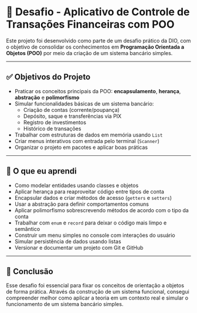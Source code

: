 # 💼 Desafio - Aplicativo de Controle de Transações Financeiras com POO

Este projeto foi desenvolvido como parte de um desafio prático da DIO, com o objetivo de consolidar os conhecimentos em **Programação Orientada a Objetos (POO)** por meio da criação de um sistema bancário simples.

---

## ✅ Objetivos do Projeto

- Praticar os conceitos principais da POO: **encapsulamento**, **herança**, **abstração** e **polimorfismo**
- Simular funcionalidades básicas de um sistema bancário:
  - Criação de contas (corrente/poupança)
  - Depósito, saque e transferências via PIX
  - Registro de investimentos
  - Histórico de transações
- Trabalhar com estruturas de dados em memória usando `List`
- Criar menus interativos com entrada pelo terminal (`Scanner`)
- Organizar o projeto em pacotes e aplicar boas práticas

---

## 🧠 O que eu aprendi

- Como modelar entidades usando classes e objetos
- Aplicar herança para reaproveitar código entre tipos de conta
- Encapsular dados e criar métodos de acesso (`getters` e `setters`)
- Usar a abstração para definir comportamentos comuns
- Aplicar polimorfismo sobrescrevendo métodos de acordo com o tipo da conta
- Trabalhar com `enum` e `record` para deixar o código mais limpo e semântico
- Construir um menu simples no console com interações do usuário
- Simular persistência de dados usando listas
- Versionar e documentar um projeto com Git e GitHub

---

## 📌 Conclusão

Esse desafio foi essencial para fixar os conceitos de orientação a objetos de forma prática. Através da construção de um sistema funcional, consegui compreender melhor como aplicar a teoria em um contexto real e simular o funcionamento de um sistema bancário simples.


